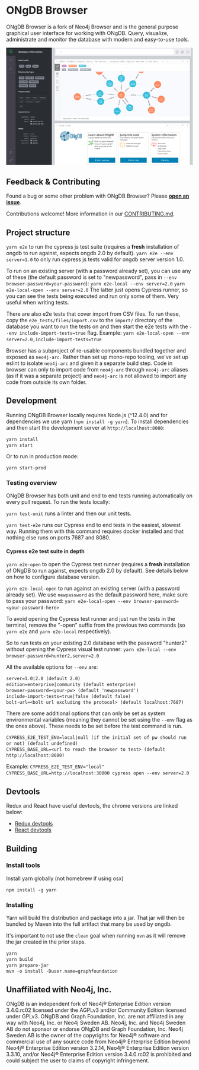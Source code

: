 # ONgDB Browser

ONgDB Browser is a fork of Neo4j Browser and is the general purpose graphical user interface for working with ONgDB. Query, visualize, administrate and monitor the database
with modern and easy-to-use tools.

![ongdb browser screenshot](./.github/ongdb-browser-screenshot.png)

## Feedback & Contributing

Found a bug or some other problem with ONgDB Browser? Please [**open an issue**](https://github.com/graphfoundation/ongdb-browser/issues).

Contributions welcome! More information in our [CONTRIBUTING.md](CONTRIBUTING.md).

## Project structure

`yarn e2e` to run the cypress js test suite (requires a **fresh** installation of ongdb to run against, expects ongdb 2.0 by default).
`yarn e2e --env server=1.0` to only run cypress js tests valid for ongdb server version 1.0.

To run on an existing server (with a password already set), you can use any of these (the default password is set to "newpassword", pass in `--env browser-password=your-password`): 
`yarn e2e-local --env server=2.0` 
`yarn e2e-local-open --env server=2.0` 
The latter just opens Cypress runner, so you can see the tests being executed and run only some of them. Very useful when writing tests.

There are also e2e tests that cover import from CSV files. To run these, copy the `e2e_tests/files/import.csv` to the `import/` directory of the database you want to run the tests on and then start the e2e tests with the `--env include-import-tests=true` flag.
Example: `yarn e2e-local-open --env server=2.0,include-import-tests=true`

Browser has a subproject of re-usable components bundled together and exposed as `neo4j-arc`. Rather than set up mono-repo tooling, we've set up eslint to isolate `neo4j-arc` and given it a separate build step. Code in browser can only to import code from `neo4j-arc` through `neo4j-arc` aliases (as if it was a separate project) and `neo4j-arc` is not allowed to import any code from outside its own folder.

## Development

Running ONgDB Browser locally requires Node.js (^12.4.0) and for dependencies we use yarn (`npm install -g yarn`).
To install dependencies and then start the development server at `http://localhost:8080`:

```shell
yarn install
yarn start
```

Or to run in production mode:

```shell
yarn start-prod
```

### Testing overview

ONgDB Browser has both unit and end to end tests running automatically on every pull request. To run the tests locally:

`yarn test-unit` runs a linter and then our unit tests.

`yarn test-e2e` runs our Cypress end to end tests in the easiest, slowest way. Running them with this command requires docker installed and that nothing else runs on ports 7687 and 8080.

#### Cypress e2e test suite in depth

`yarn e2e-open` to open the Cypress test runner (requires a **fresh** installation of ONgDB to run against, expects ongdb 2.0 by default). See details below on how to configure database version.

`yarn e2e-local-open` to run against an existing server (with a password already set). We use `newpassword` as the default password here, make sure to pass your password:
`yarn e2e-local-open --env browser-password=<your-password-here>`

To avoid opening the Cypress test runner and just run the tests in the terminal, remove the "-open" suffix from the previous two commands (so `yarn e2e` and `yarn e2e-local` respectively).

So to run tests on your existing 2.0 database with the password "hunter2" without opening the Cypress visual test runner:
`yarn e2e-local --env browser-password=hunter2,server=2.0`

All the available options for `--env` are:

```
server=1.0|2.0 (default 2.0)
edition=enterprise|community (default enterprise)
browser-password=<your-pw> (default 'newpassword')
include-import-tests=true|false (default false)
bolt-url=<bolt url excluding the protocol> (default localhost:7687)
```

There are some additional options that can only be set as system environmental variables (meaning they cannot be set using the `--env` flag as the ones above).
These needs to be set before the test command is run.

```
CYPRESS_E2E_TEST_ENV=local|null (if the initial set of pw should run or not) (default undefined)
CYPRESS_BASE_URL=<url to reach the browser to test> (default http://localhost:8080)
```

Example: `CYPRESS_E2E_TEST_ENV="local" CYPRESS_BASE_URL=http://localhost:30000 cypress open --env server=2.0`

## Devtools

Redux and React have useful devtools, the chrome versions are linked below: 

- [Redux devtools](https://chrome.google.com/webstore/detail/redux-devtools/lmhkpmbekcpmknklioeibfkpmmfibljd?hl=en)
- [React devtools](https://chrome.google.com/webstore/detail/react-developer-tools/fmkadmapgofadopljbjfkapdkoienihi?hl=en)

## Building

### Install tools

Install yarn globally (not homebrew if using osx)

```
npm install -g yarn
```

### Installing

Yarn will build the distribution and package into a jar. That jar will then be bundled by Maven into the full artifact that many be used by ongdb.

It's important to not use the `clean` goal when running `mvn` as it will remove the jar created in the prior steps.

```
yarn
yarn build
yarn prepare-jar
mvn -o install -Duser.name=graphfoundation
```

## Unaffiliated with Neo4j, Inc.
ONgDB is an independent fork of Neo4j® Enterprise Edition version 3.4.0.rc02 licensed under the AGPLv3 and/or Community Edition licensed under GPLv3.
ONgDB and Graph Foundation, Inc. are not affiliated in any way with Neo4j, Inc. or Neo4j Sweden AB.
Neo4j, Inc. and Neo4j Sweden AB do not sponsor or endorse ONgDB and Graph Foundation, Inc.
Neo4j Sweden AB is the owner of the copyrights for Neo4j® software and commercial use of any source code from Neo4j® Enterprise Edition beyond
Neo4j® Enterprise Edition version 3.2.14, Neo4j® Enterprise Edition version 3.3.10, and/or Neo4j® Enterprise Edition version 3.4.0.rc02 is prohibited
and could subject the user to claims of copyright infringement.
